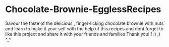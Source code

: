 # Chocolate-Brownie-EgglessRecipes
Savour the taste of the delicious , finger-licking chocolate brownie with nuts 
and learn to make it your self with the help of this recipes and dont forget to
like this project and share it with your friends and families 
Thank you!!! :) ;) ^_^
